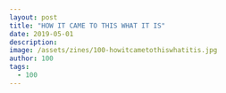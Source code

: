 ```yaml
---
layout: post
title: "HOW IT CAME TO THIS WHAT IT IS"
date: 2019-05-01
description: 
image: /assets/zines/100-howitcametothiswhatitis.jpg
author: 100
tags:
  - 100
---
```

